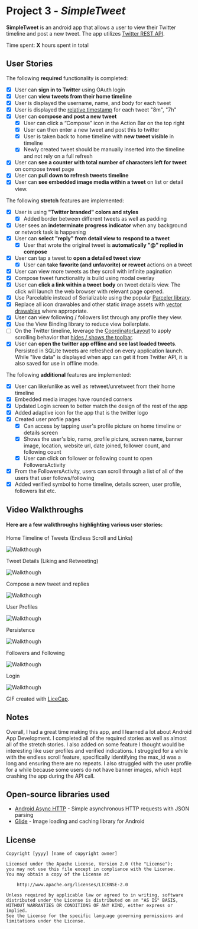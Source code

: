 # Project 3 - *SimpleTweet*

**SimpleTweet** is an android app that allows a user to view their Twitter timeline and post a new tweet. The app utilizes [Twitter REST API](https://dev.twitter.com/rest/public).

Time spent: **X** hours spent in total

## User Stories

The following **required** functionality is completed:

* [X]	User can **sign in to Twitter** using OAuth login
* [X]	User can **view tweets from their home timeline**
  * [X] User is displayed the username, name, and body for each tweet
  * [X] User is displayed the [relative timestamp](https://gist.github.com/nesquena/f786232f5ef72f6e10a7) for each tweet "8m", "7h"
* [X] User can **compose and post a new tweet**
  * [X] User can click a “Compose” icon in the Action Bar on the top right
  * [X] User can then enter a new tweet and post this to twitter
  * [X] User is taken back to home timeline with **new tweet visible** in timeline
  * [X] Newly created tweet should be manually inserted into the timeline and not rely on a full refresh
* [X] User can **see a counter with total number of characters left for tweet** on compose tweet page
* [X] User can **pull down to refresh tweets timeline**
* [X] User can **see embedded image media within a tweet** on list or detail view.

The following **stretch** features are implemented:

* [X] User is using **"Twitter branded" colors and styles**
    * [X] Added border between different tweets as well as padding
* [X] User sees an **indeterminate progress indicator** when any background or network task is happening
* [X] User can **select "reply" from detail view to respond to a tweet**
  * [X] User that wrote the original tweet is **automatically "@" replied in compose**
* [X] User can tap a tweet to **open a detailed tweet view**
  * [X] User can **take favorite (and unfavorite) or reweet** actions on a tweet
* [X] User can view more tweets as they scroll with infinite pagination
* [X] Compose tweet functionality is build using modal overlay
* [X] User can **click a link within a tweet body** on tweet details view. The click will launch the web browser with relevant page opened.
* [X] Use Parcelable instead of Serializable using the popular [Parceler library](http://guides.codepath.org/android/Using-Parceler).
* [X] Replace all icon drawables and other static image assets with [vector drawables](http://guides.codepath.org/android/Drawables#vector-drawables) where appropriate.
* [X] User can view following / followers list through any profile they view.
* [X] Use the View Binding library to reduce view boilerplate.
* [ ] On the Twitter timeline, leverage the [CoordinatorLayout](http://guides.codepath.org/android/Handling-Scrolls-with-CoordinatorLayout#responding-to-scroll-events) to apply scrolling behavior that [hides / shows the toolbar](http://guides.codepath.org/android/Using-the-App-ToolBar#reacting-to-scroll).
* [X] User can **open the twitter app offline and see last loaded tweets**. Persisted in SQLite tweets are refreshed on every application launch. While "live data" is displayed when app can get it from Twitter API, it is also saved for use in offline mode.

The following **additional** features are implemented:
* [X] User can like/unlike as well as retweet/unretweet from their home timeline
* [X] Embedded media images have rounded corners
* [X] Updated Login screen to better match the design of the rest of the app
* [X] Added adaptive icon for the app that is the twitter logo
* [X] Created user profile pages
    * [X] Can access by tapping user's profile picture on home timeline or details screen
    * [X] Shows the user's bio, name, profile picture, screen name, banner image, location, website url, date joined, follower count, and following count
    * [X] User can click on follower or following count to open FollowersActivity
* [X] From the FollowersActivity, users can scroll through a list of all of the users that user follows/following
* [X] Added verified symbol to home timeline, details screen, user profile, followers list etc.

## Video Walkthroughs

#### Here are a few walkthroughs highlighting various user stories:

Home Timeline of Tweets (Endless Scroll and Links)

![Walkthough](timeline.gif)

Tweet Details (Liking and Retweeting)

![Walkthough](details.gif)

Compose a new tweet and replies

![Walkthough](compose.gif)

User Profiles

![Walkthough](user.gif)

Persistence

![Walkthough](persistence.gif)

Followers and Following

![Walkthough](userLists.gif)

Login

![Walkthough](login.gif)

GIF created with [LiceCap](http://www.cockos.com/licecap/).

## Notes

Overall, I had a great time making this app, and I learned a lot about Android App Development. I completed all of the required stories as well as almost all of the stretch stories. I also added on some feature I thought would be interesting like user profiles and verified indications.
I struggled for a while with the endless scroll feature, specifically identifying the max_id was a long and ensuring there are no repeats. I also struggled with the user profile for a while because some users do not have banner images, which kept crashing the app during the API call.


## Open-source libraries used

- [Android Async HTTP](https://github.com/loopj/android-async-http) - Simple asynchronous HTTP requests with JSON parsing
- [Glide](https://github.com/bumptech/glide) - Image loading and caching library for Android

## License

    Copyright [yyyy] [name of copyright owner]

    Licensed under the Apache License, Version 2.0 (the "License");
    you may not use this file except in compliance with the License.
    You may obtain a copy of the License at

        http://www.apache.org/licenses/LICENSE-2.0

    Unless required by applicable law or agreed to in writing, software
    distributed under the License is distributed on an "AS IS" BASIS,
    WITHOUT WARRANTIES OR CONDITIONS OF ANY KIND, either express or implied.
    See the License for the specific language governing permissions and
    limitations under the License.